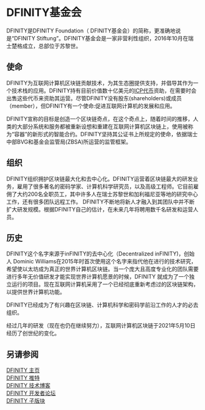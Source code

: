 # DFINITY基金会 

 DFINITY是DFINITY Foundation（ DFINITY基金会）的简称，更准确地说是“DFINITY Stiftung”。DFINITY基金会是一家非营利性组织，2016年10月在瑞士楚格成立，总部位于苏黎世。

 ## 使命 
DFINITY为互联网计算机区块链贡献技术，为其生态圈提供支持，并倡导其作为一个技术栈的应用。DFINITY持有目前价值数十亿美元的[ICP代币](https://github.com/icpleague/icp-wiki/blob/master/docs/3-11%EF%BC%881%EF%BC%89%20ICP%20Token.md)资助，在需要时会出售这些代币来资助其运营。尽管DFINITY没有股东(shareholders)或成员（member），但DFINITY有一个使命:促进互联网计算机的发展和应用。 

DFINITY宣称的目标是创造一个区块链奇点，在这个奇点上，随着时间的推移，人类的大部分系统和服务都被重新设想和重建在互联网计算机区块链上，使用被称为“容器”的新形式的智能合约。DFINITY坚持其公证书上所规定的使命，依据瑞士中部BVG和基金会监管局(ZBSA)所运营的监管框架。


 ## 组织 
DFINITY组织拥护区块链最大化和去中心化。DFINITY运营着区块链最大的研发业务，雇用了很多著名的密码学家、计算机科学研究员，以及高级工程师。它目前雇佣了大约200名全职员工，其中许多人在瑞士苏黎世和加利福尼亚等地的研究中心工作，还有很多团队远程工作。
DFINITY不断地将新人才融入到其团队中并不断扩大研发规模。根据DFINITY自己的估计，在未来几年将聘用数千名研发和运营人员。

 ## 历史 

DFINITY这个名字来源于inFINITY的去中心化（Decentralized inFINITY)，创始人 Dominic Williams在2015年时首次使用这个名字来指代他在进行的技术研究，希望使以太坊成为真正的世界计算机区块链。当一个庞大且高度专业化的团队需要进行多年无价值研发才能实现世界计算机愿景的时候，DFINITY 就成为了一个独立运行的项目。现在互联网计算机采用了一个已经彻底重新考虑过的区块链架构，以提供世界计算机功能。

DFINITY已经成为了有兴趣在区块链、计算机科学和密码学前沿工作的人才的必去组织。

经过几年的研发（现在也仍在继续努力），互联网计算机区块链于2021年5月10日经历了创世纪的变化。


 ## 另请参阅
[DFINITY 主页](https://dfinity.org/)   
[DFINITY 推特](https://twitter.com/dfinity)  
[DFINITY 技术博客](https://medium.com/dfinity)  
[DFINITY 开发者论坛](https://forum.dfinity.org/)  
[DFINITY 子版块](https://www.reddit.com/r/dfinity/)  
